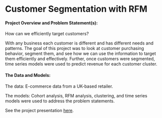 # Customer Segmentation with RFM

#### Project Overview and Problem Statement(s):

How can we efficiently target customers? 

With any business each customer is different and has different needs and patterns. The goal of this project was to look at customer purchasing behavior, segment them, and see how we can use the information to target them efficiently and effectively. Further, once customers were segmented, time series models were used to predict revenue for each customer cluster. 

#### The Data and Models:
The data: E-commerce data from a UK-based retailer.

The models: Cohort analysis, RFM analysis, clustering, and time series models were used to address the problem statements.

See the project presentation [here](https://github.com/atersakyan/Projects/blob/master/MetisProject5/Metis%20Project%205-%20RFM_Customer%20Seg%20Presentation.pdf).
